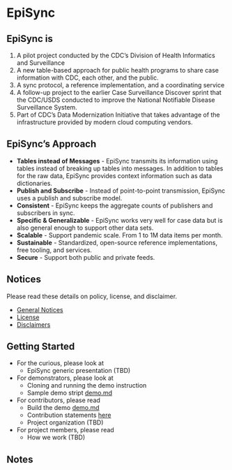 # EpiSync

## EpiSync is

1. A pilot project conducted by the CDC’s Division of Health Informatics and Surveillance
2. A new table-based approach for public health programs to share case information with CDC, each other, and the public.
3. A sync protocol, a reference implementation, and a coordinating service
4. A follow-up project to the earlier Case Surveillance Discover sprint that the CDC/USDS conducted to improve the National Notifiable Disease Surveillance System.
5. Part of CDC’s Data Modernization Initiative that takes advantage of the infrastructure provided by modern cloud computing vendors.

## EpiSync’s Approach

* **Tables instead of Messages** - EpiSync transmits its information using tables instead of breaking up tables into messages. In addition to tables for the raw data, EpiSync provides context information such as data dictionaries.
* **Publish and Subscribe** - Instead of point-to-point transmission, EpiSync uses a publish and subscribe model.
* **Consistent** - EpiSync keeps the aggregate counts of publishers and subscribers in sync.
* **Specific & Generalizable** - EpiSync works very well for case data but is also general enough to support other data sets.
* **Scalable** - Support pandemic scale. From 1 to 1M data items per month.
* **Sustainable** - Standardized, open-source reference implementations, free tooling, and services.
* **Secure** - Support both public and private feeds.

## Notices

Please read these details on policy, license, and disclaimer.

* [General Notices](NOTICES.md)
* [License](LICENSE)
* [Disclaimers](DISCLAIMER.md)

## Getting Started

* For the curious, please look at
  * EpiSync generic presentation (TBD)
* For demonstrators, please look at
  * Cloning and running the demo instruction
  * Sample demo stript [demo.md](Demo.md)
* For contributors, please read
  * Build the demo [demo.md](Demo.md)
  * Contribution statements [here](CONTRIBUTING.md)
  * Project organization (TBD)
* For project members, please read
  * How we work (TBD)

## Notes
